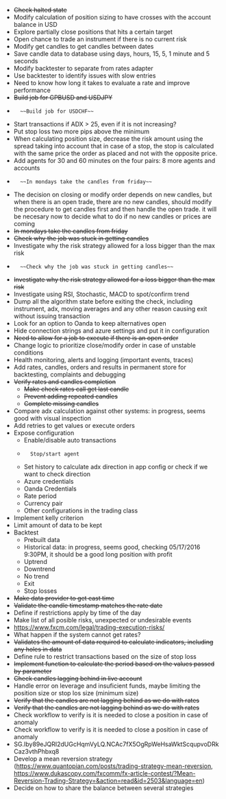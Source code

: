*	~~Check halted state~~
*   Modify calculation of position sizing to have crosses with the account balance in USD
*   Explore partially close positions that hits a certain target
*   Open chance to trade an instrument if there is no current risk
*   Modify get candles to get candles between dates
*   Save candle data to database using days, hours, 15, 5, 1 minute and 5 seconds
*   Modify backtester to separate from rates adapter
*   Use backtester to identify issues with slow entries
*   Need to know how long it takes to evaluate a rate and improve performance
*   ~~Build job for GPBUSD and USDJPY~~
*   	~~Build job for USDCHF~~
*   Start transactions if ADX > 25, even if it is not increasing?
*   Put stop loss two more pips above the minimum
*   When calculating position size, decrease the risk amount using the spread taking into account that in case of a stop, the stop is calculated with the same price the order as placed and not with the opposite price. 
*   Add agents for 30 and 60 minutes on the four pairs: 8 more agents and accounts
*       ~~In mondays take the candles from friday~~
*   The decision on closing or modify order depends on new candles, but when there is an open trade, there are no new candles, should modify the procedure to get candles first and then handle the open trade. it will be necesary now to decide what to do if no new candles or prices are coming
*   ~~In mondays take the candles from friday~~
*   ~~Check why the job was stuck in getting candles~~
*   Investigate why the risk strategy allowed for a loss bigger than the max risk
*       ~~Check why the job was stuck in getting candles~~
*   ~~Investigate why the risk strategy allowed for a loss bigger than the max risk~~
*   Investigate using RSI, Stochastic, MACD to spot/confirm trend
*   Dump all the algorithm state before exiting the check, including instrument, adx, moving averages and any other reason causing exit without issuing transaction
*   Look for an option to Oanda to keep alternatives open
*   Hide connection strings and azure settings and put it in configuration
*   ~~Need to allow for a job to execute if there is an open order~~
*   Change logic to prioritize close/modify order in case of unstable conditions
*	Health monitoring, alerts and logging (important events, traces)
*	Add rates, candles, orders and results in permanent store for backtesting, complaints and debugging
*	~~Verify rates and candles completion~~
	*	~~Make check rates call get last candle~~
	*	~~Prevent adding repeated candles~~
	*	~~Complete missing candles~~
*	Compare adx calculation against other systems: in progress, seems good with visual inspection
*	Add retries to get values or execute orders
*	Expose configuration
	*	Enable/disable auto transactions
	*       Stop/start agent
	*   Set history to calculate adx direction in app config or check if we want to check direction
	*   Azure credentials
	*   Oanda Credentials
	*   Rate period
	*   Currency pair
	*   Other configurations in the trading class
*	Implement kelly criterion
*	Limit amount of data to be kept 
*	Backtest
	*	Prebuilt data
	*	Historical data: in progress, seems good, checking 05/17/2016 9:30PM, it should be a good long position with profit
	*	Uptrend
	*	Downtrend
	*	No trend
	*	Exit
	*	Stop losses
*	~~Make data provider to get east time~~
*	~~Validate the candle timestamp matches the rate date~~
*	Define if restrictions apply by time of the day
*	Make list of all posible risks, unexpected or undesirable events
*   https://www.fxcm.com/legal/trading-execution-risks/
*	What happen if the system cannot get rates?
*	~~Validates the amount of data required to calculate indicators, including any holes in data~~
*	Define rule to restrict transactions based on the size of stop loss
*	~~Implement function to calculate the period based on the values passed by parameter~~
*   ~~Check candles lagging behind in live account~~
*   Handle error on leverage and insuficient funds, maybe limiting the position size or stop los size (minimum size)
*   ~~Verify that the candles are not lagging behind as we do with rates~~
*   ~~Verify that the candles are not lagging behind as we do with rates~~
*   Check workflow to verify is it is needed to close a position in case of anomaly
*   Check workflow to verify is it is needed to close a position in case of anomaly
*   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
*   Develop a mean reversion strategy (https://www.quantopian.com/posts/trading-strategy-mean-reversion, https://www.dukascopy.com/fxcomm/fx-article-contest/?Mean-Reversion-Trading-Strategy=&action=read&id=2503&language=en)
*   Decide on how to share the balance between several strategies
